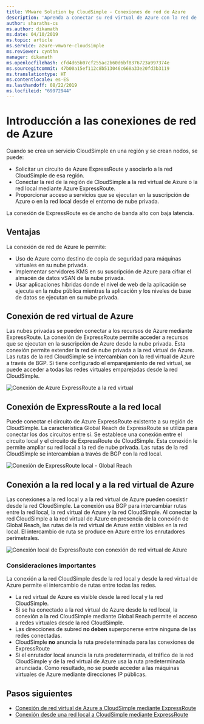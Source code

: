 ```yaml
---
title: VMware Solution by CloudSimple - Conexiones de red de Azure
description: 'Aprenda a conectar su red virtual de Azure con la red de su región de CloudSimple:'
author: sharaths-cs
ms.author: dikamath
ms.date: 04/10/2019
ms.topic: article
ms.service: azure-vmware-cloudsimple
ms.reviewer: cynthn
manager: dikamath
ms.openlocfilehash: cfd4d65b07cf255ac2b60d6bf8376723a997374e
ms.sourcegitcommit: 47b00a15ef112c8b513046c668a33e20fd3b3119
ms.translationtype: HT
ms.contentlocale: es-ES
ms.lasthandoff: 08/22/2019
ms.locfileid: "69972944"
---
```

# <a name="azure-network-connections-overview"></a>Introducción a las conexiones de red de Azure

Cuando se crea un servicio CloudSimple en una región y se crean nodos, se puede:

* Solicitar un circuito de Azure ExpressRoute y asociarlo a la red CloudSimple de esa región.
* Conectar la red de la región de CloudSimple a la red virtual de Azure o la red local mediante Azure ExpressRoute.
* Proporcionar acceso a servicios que se ejecutan en la suscripción de Azure o en la red local desde el entorno de nube privada.

La conexión de ExpressRoute es de ancho de banda alto con baja latencia.

## <a name="benefits"></a>Ventajas

La conexión de red de Azure le permite:

* Uso de Azure como destino de copia de seguridad para máquinas virtuales en su nube privada.
* Implementar servidores KMS en su suscripción de Azure para cifrar el almacén de datos vSAN de la nube privada.
* Usar aplicaciones híbridas donde el nivel de web de la aplicación se ejecuta en la nube pública mientras la aplicación y los niveles de base de datos se ejecutan en su nube privada.

## <a name="azure-virtual-network-connection"></a>Conexión de red virtual de Azure

Las nubes privadas se pueden conectar a los recursos de Azure mediante ExpressRoute.  La conexión de ExpressRoute permite acceder a recursos que se ejecutan en la suscripción de Azure desde la nube privada.  Esta conexión permite extender la red de nube privada a la red virtual de Azure.  Las rutas de la red CloudSimple se intercambian con la red virtual de Azure a través de BGP.  Si tiene configurado el emparejamiento de red virtual, se puede acceder a todas las redes virtuales emparejadas desde la red CloudSimple.

![Conexión de Azure ExpressRoute a la red virtual](media/cloudsimple-azure-network-connection.png)

## <a name="expressroute-connection-to-on-premises-network"></a>Conexión de ExpressRoute a la red local

Puede conectar el circuito de Azure ExpressRoute existente a su región de CloudSimple. La característica Global Reach de ExpressRoute se utiliza para conectar los dos circuitos entre sí.  Se establece una conexión entre el circuito local y el circuito de ExpressRoute de CloudSimple.  Esta conexión le permite ampliar su red local a la red de nube privada. Las rutas de la red CloudSimple se intercambian a través de BGP con la red local.

![Conexión de ExpressRoute local - Global Reach](media/cloudsimple-global-reach-connection.png)

## <a name="connection-to-on-premises-network-and-azure-virtual-network"></a>Conexión a la red local y a la red virtual de Azure

Las conexiones a la red local y a la red virtual de Azure pueden coexistir desde la red CloudSimple.  La conexión usa BGP para intercambiar rutas entre la red local, la red virtual de Azure y la red CloudSimple.  Al conectar la red CloudSimple a la red virtual de Azure en presencia de la conexión de Global Reach, las rutas de la red virtual de Azure están visibles en la red local.  El intercambio de ruta se produce en Azure entre los enrutadores perimetrales.

![Conexión local de ExpressRoute con conexión de red virtual de Azure](media/cloudsimple-global-reach-and-vnet-connection.png)

### <a name="important-considerations"></a>Consideraciones importantes

La conexión a la red CloudSimple desde la red local y desde la red virtual de Azure permite el intercambio de rutas entre todas las redes.

* La red virtual de Azure es visible desde la red local y la red CloudSimple.
* Si se ha conectado a la red virtual de Azure desde la red local, la conexión a la red CloudSimple mediante Global Reach permite el acceso a redes virtuales desde la red CloudSimple.
* Las direcciones de subred **no deben** superponerse entre ninguna de las redes conectadas.
* CloudSimple **no** anuncia la ruta predeterminada para las conexiones de ExpressRoute
* Si el enrutador local anuncia la ruta predeterminada, el tráfico de la red CloudSimple y de la red virtual de Azure usa la ruta predeterminada anunciada.  Como resultado, no se puede acceder a las máquinas virtuales de Azure mediante direcciones IP públicas.

## <a name="next-steps"></a>Pasos siguientes

* [Conexión de red virtual de Azure a CloudSimple mediante ExpressRoute](virtual-network-connection.md)
* [Conexión desde una red local a CloudSimple mediante ExpressRoute](on-premises-connection.md)
